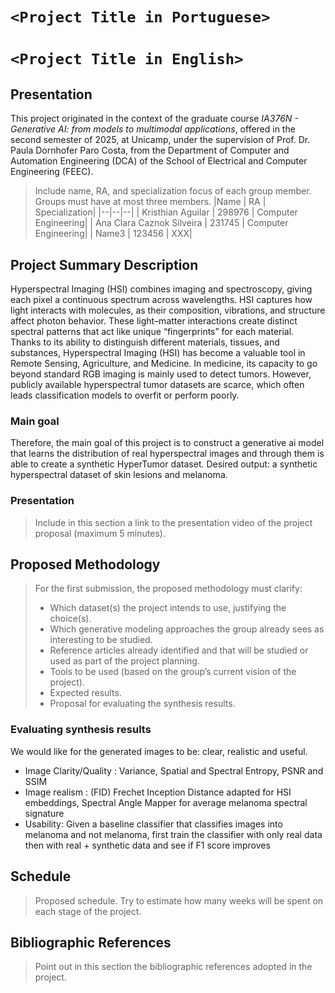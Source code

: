 # `<Project Title in Portuguese>`
# `<Project Title in English>`

## Presentation

This project originated in the context of the graduate course *IA376N - Generative AI: from models to multimodal applications*, 
offered in the second semester of 2025, at Unicamp, under the supervision of Prof. Dr. Paula Dornhofer Paro Costa, from the Department of Computer and Automation Engineering (DCA) of the School of Electrical and Computer Engineering (FEEC).

> Include name, RA, and specialization focus of each group member. Groups must have at most three members.
|Name  | RA | Specialization|
|--|--|--|
| Kristhian Aguilar  | 298976  | Computer Engineering|
| Ana Clara Caznok Silveira  | 231745  | Computer Engineering|
| Name3  | 123456  | XXX|

## Project Summary Description
Hyperspectral Imaging (HSI) combines imaging and spectroscopy, giving each pixel a continuous spectrum across wavelengths. HSI captures how light interacts with molecules, as their composition, vibrations, and structure affect photon behavior. These light–matter interactions create distinct spectral patterns that act like unique “fingerprints” for each material. Thanks to its ability to distinguish different materials, tissues, and substances, Hyperspectral Imaging (HSI) has become a valuable tool in Remote Sensing, Agriculture, and Medicine. In medicine, its capacity to go beyond standard RGB imaging is mainly used to detect tumors. However, publicly available hyperspectral tumor datasets are scarce, which often leads classification models to overfit or perform poorly.

### Main goal
Therefore, the main goal of this project is to construct a generative ai model that learns the distribution of real hyperspectral images and through them is able to create a synthetic HyperTumor dataset. 
Desired output: a synthetic hyperspectral dataset of skin lesions and melanoma. 

### Presentation
> Include in this section a link to the presentation video of the project proposal (maximum 5 minutes).

## Proposed Methodology
> For the first submission, the proposed methodology must clarify:  
> * Which dataset(s) the project intends to use, justifying the choice(s).
> * Which generative modeling approaches the group already sees as interesting to be studied.  
> * Reference articles already identified and that will be studied or used as part of the project planning.  
> * Tools to be used (based on the group’s current vision of the project).  
> * Expected results.  
> * Proposal for evaluating the synthesis results.

### Evaluating synthesis results
We would like for the generated images to be: clear, realistic and useful. 
- Image Clarity/Quality : Variance, Spatial and Spectral Entropy, PSNR and SSIM
- Image realism : (FID) Frechet Inception Distance adapted for HSI embeddings, Spectral Angle Mapper for average melanoma spectral signature 
- Usability: Given a baseline classifier that classifies images into melanoma and not melanoma, first train the classifier with only real data then with real + synthetic data and see if F1 score improves

## Schedule
> Proposed schedule. Try to estimate how many weeks will be spent on each stage of the project.  

## Bibliographic References
> Point out in this section the bibliographic references adopted in the project.
